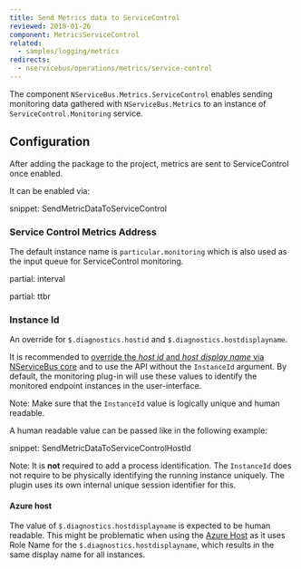 ```yaml
---
title: Send Metrics data to ServiceControl
reviewed: 2018-01-26
component: MetricsServiceControl
related:
  - samples/logging/metrics
redirects:
  - nservicebus/operations/metrics/service-control
---
```



The component `NServiceBus.Metrics.ServiceControl` enables sending monitoring data gathered with `NServiceBus.Metrics` to an instance of `ServiceControl.Monitoring` service.

## Configuration

After adding the package to the project, metrics are sent to ServiceControl once enabled.

It can be enabled via:

snippet: SendMetricDataToServiceControl


### Service Control Metrics Address

The default instance name is `particular.monitoring` which is also used as the input queue for ServiceControl monitoring.

partial: interval

partial: ttbr

### Instance Id

An override for `$.diagnostics.hostid` and `$.diagnostics.hostdisplayname`.

It is recommended to [override the *host id* and *host display name* via NServiceBus core](/nservicebus/hosting/override-hostid.md) and to use the API without the `InstanceId` argument. By default, the monitoring plug-in will use these values to identify the monitored endpoint instances in the user-interface.

Note: Make sure that the `InstanceId` value is logically unique and human readable.

A human readable value can be passed like in the following example:

snippet: SendMetricDataToServiceControlHostId

Note: It is **not** required to add a process identification. The `InstanceId` does not require to be physically identifying the running instance uniquely. The plugin uses its own internal unique session identifier for this.

#### Azure host

The value of `$.diagnostics.hostdisplayname` is expected to be human readable. This might be problematic when using the [Azure Host](/nservicebus/hosting/cloud-services-host/faq.md#host-identifier) as it uses Role Name for the `$.diagnostics.hostdisplayname`, which results in the same display name for all instances.
